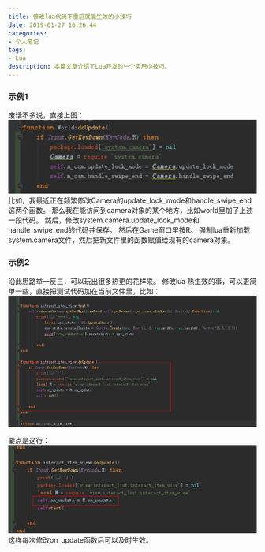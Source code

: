 ```yaml
---
title: 修改lua代码不重启就能生效的小技巧
date: 2019-01-27 16:26:44
categories:
- 个人笔记
tags:
- Lua
description: 本篇文章介绍了Lua开发的一个实用小技巧。
---
```


<Contents>

### 示例1
废话不多说，直接上图：
![](/images/2019-01-27/image1.png)
比如，我最近正在频繁修改Camera的update_lock_mode和handle_swipe_end这两个函数。
那么我在能访问到camera对象的某个地方，比如world里加了上述一段代码。
然后，修改system.camera.update_lock_mode和handle_swipe_end的代码并保存。
然后在Game窗口里按R。
强制lua重新加载system.camera文件，然后把新文件里的函数赋值给现有的camera对象。

### 示例2
沿此思路举一反三，可以玩出很多热更的花样来。
修改lua 热生效的事，可以更简单一些，直接把测试代码加在当前文件里，比如：
![](/images/2019-01-27/image2.png)

要点是这行：
![](/images/2019-01-27/image3.png)
这样每次修改on_update函数后可以及时生效。